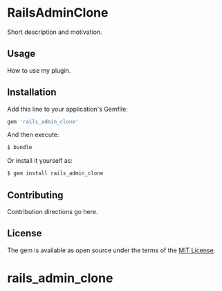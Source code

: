 # RailsAdminClone
Short description and motivation.

## Usage
How to use my plugin.

## Installation
Add this line to your application's Gemfile:

```ruby
gem 'rails_admin_clone'
```

And then execute:
```bash
$ bundle
```

Or install it yourself as:
```bash
$ gem install rails_admin_clone
```

## Contributing
Contribution directions go here.

## License
The gem is available as open source under the terms of the [MIT License](http://opensource.org/licenses/MIT).
# rails_admin_clone
